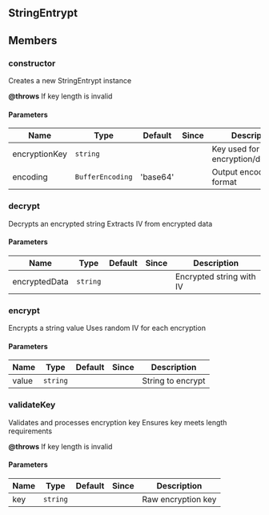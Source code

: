 ## StringEntrypt



## Members

### constructor
Creates a new StringEntrypt instance

**@throws**
If key length is invalid


#### Parameters
| Name | Type | Default | Since | Description |
|------|------|---------|-------|------------|
|  encryptionKey  | `string` |  |  | Key used for encryption/decryption  |
|  encoding  | `BufferEncoding` | 'base64' |  | Output encoding format  |


### decrypt
Decrypts an encrypted string
Extracts IV from encrypted data


#### Parameters
| Name | Type | Default | Since | Description |
|------|------|---------|-------|------------|
|  encryptedData  | `string` |  |  | Encrypted string with IV  |


### encrypt
Encrypts a string value
Uses random IV for each encryption


#### Parameters
| Name | Type | Default | Since | Description |
|------|------|---------|-------|------------|
|  value  | `string` |  |  | String to encrypt  |


### validateKey
Validates and processes encryption key
Ensures key meets length requirements

**@throws**
If key length is invalid


#### Parameters
| Name | Type | Default | Since | Description |
|------|------|---------|-------|------------|
|  key  | `string` |  |  | Raw encryption key  |



